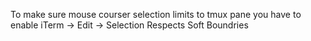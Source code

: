 To make sure mouse courser selection limits to tmux pane you have to enable 
iTerm -> Edit -> Selection Respects Soft Boundries 
